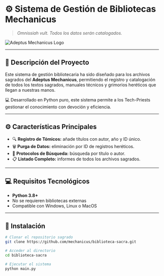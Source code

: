 # ⚙️ Sistema de Gestión de Bibliotecas Mechanicus

> *Omnissiah vult. Todos los datos serán catalogados.*

![Adeptus Mechanicus Logo](https://www.pikpng.com/pngl/b/557-5572250_adeptus-mechanicus-by-stgene-d5ixfto-1-40k-adeptus.png)

---

## 📜 Descripción del Proyecto

Este sistema de gestión bibliotecaria ha sido diseñado para los archivos sagrados del **Adeptus Mechanicus**, permitiendo el registro y catalogación de todos los textos sagrados, manuales técnicos y grimorios heréticos que llegan a nuestras manos.

💻 Desarrollado en Python puro, este sistema permite a los Tech-Priests gestionar el conocimiento con devoción y eficiencia.

---

## ⚙️ Características Principales

- 🔍 **Registro de Tómicos:** añade títulos con autor, año y ID único.
- 🗑️ **Purga de Datos:** eliminación por ID de registros heréticos.
- 🔎 **Protocolos de Búsqueda:** búsqueda por título o autor.
- 📋 **Listado Completo:** informes de todos los archivos sagrados.

---

## 💻 Requisitos Tecnológicos

- **Python 3.8+**
- No se requieren bibliotecas externas
- Compatible con Windows, Linux o MacOS

---

## 🚀 Instalación

```bash
# Clonar el repositorio sagrado
git clone https://github.com/mechanicus/biblioteca-sacra.git

# Acceder al directorio
cd biblioteca-sacra

# Ejecutar el sistema
python main.py
